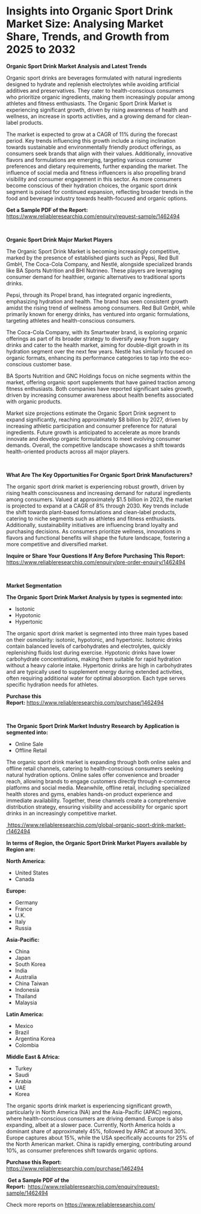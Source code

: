 <p><h1>Insights into Organic Sport Drink Market Size: Analysing Market Share, Trends, and Growth from 2025 to 2032</h1></p><p><strong>Organic Sport Drink Market Analysis and Latest Trends</strong></p>
<p><p>Organic sport drinks are beverages formulated with natural ingredients designed to hydrate and replenish electrolytes while avoiding artificial additives and preservatives. They cater to health-conscious consumers who prioritize organic ingredients, making them increasingly popular among athletes and fitness enthusiasts. The Organic Sport Drink Market is experiencing significant growth, driven by rising awareness of health and wellness, an increase in sports activities, and a growing demand for clean-label products.</p><p>The market is expected to grow at a CAGR of 11% during the forecast period. Key trends influencing this growth include a rising inclination towards sustainable and environmentally friendly product offerings, as consumers seek brands that align with their values. Additionally, innovative flavors and formulations are emerging, targeting various consumer preferences and dietary requirements, further expanding the market. The influence of social media and fitness influencers is also propelling brand visibility and consumer engagement in this sector. As more consumers become conscious of their hydration choices, the organic sport drink segment is poised for continued expansion, reflecting broader trends in the food and beverage industry towards health-focused and organic options.</p></p>
<p><strong>Get a Sample PDF of the Report:&nbsp;</strong> <a href="https://www.reliableresearchiq.com/enquiry/request-sample/1462494?utm_campaign=2267&utm_medium=2&utm_source=Github&utm_content=ia&utm_term=14022025&utm_id=organic-sport-drink">https://www.reliableresearchiq.com/enquiry/request-sample/1462494</a></p>
<p>&nbsp;</p>
<p><strong>Organic Sport Drink Major Market Players</strong></p>
<p><p>The Organic Sport Drink Market is becoming increasingly competitive, marked by the presence of established giants such as Pepsi, Red Bull GmbH, The Coca-Cola Company, and Nestlé, alongside specialized brands like BA Sports Nutrition and BHI Nutrineo. These players are leveraging consumer demand for healthier, organic alternatives to traditional sports drinks.</p><p>Pepsi, through its Propel brand, has integrated organic ingredients, emphasizing hydration and health. The brand has seen consistent growth amidst the rising trend of wellness among consumers. Red Bull GmbH, while primarily known for energy drinks, has ventured into organic formulations, targeting athletes and health-conscious consumers.</p><p>The Coca-Cola Company, with its Smartwater brand, is exploring organic offerings as part of its broader strategy to diversify away from sugary drinks and cater to the health market, aiming for double-digit growth in its hydration segment over the next few years. Nestlé has similarly focused on organic formats, enhancing its performance categories to tap into the eco-conscious customer base.</p><p>BA Sports Nutrition and GNC Holdings focus on niche segments within the market, offering organic sport supplements that have gained traction among fitness enthusiasts. Both companies have reported significant sales growth, driven by increasing consumer awareness about health benefits associated with organic products.</p><p>Market size projections estimate the Organic Sport Drink segment to expand significantly, reaching approximately $8 billion by 2027, driven by increasing athletic participation and consumer preference for natural ingredients. Future growth is anticipated to accelerate as more brands innovate and develop organic formulations to meet evolving consumer demands. Overall, the competitive landscape showcases a shift towards health-oriented products across all major players.</p></p>
<p>&nbsp;</p>
<p><strong>What Are The Key Opportunities For Organic Sport Drink Manufacturers?</strong></p>
<p><p>The organic sport drink market is experiencing robust growth, driven by rising health consciousness and increasing demand for natural ingredients among consumers. Valued at approximately $1.5 billion in 2023, the market is projected to expand at a CAGR of 8% through 2030. Key trends include the shift towards plant-based formulations and clean-label products, catering to niche segments such as athletes and fitness enthusiasts. Additionally, sustainability initiatives are influencing brand loyalty and purchasing decisions. As consumers prioritize wellness, innovations in flavors and functional benefits will shape the future landscape, fostering a more competitive and diversified market.</p></p>
<p><strong>Inquire or Share Your Questions If Any Before Purchasing This Report:</strong> <a href="https://www.reliableresearchiq.com/enquiry/pre-order-enquiry/1462494?utm_campaign=2267&utm_medium=2&utm_source=Github&utm_content=ia&utm_term=14022025&utm_id=organic-sport-drink">https://www.reliableresearchiq.com/enquiry/pre-order-enquiry/1462494</a></p>
<p>&nbsp;</p>
<p><strong>Market Segmentation</strong></p>
<p><strong>The Organic Sport Drink Market Analysis by types is segmented into:</strong></p>
<p><ul><li>Isotonic</li><li>Hypotonic</li><li>Hypertonic</li></ul></p>
<p><p>The organic sport drink market is segmented into three main types based on their osmolarity: isotonic, hypotonic, and hypertonic. Isotonic drinks contain balanced levels of carbohydrates and electrolytes, quickly replenishing fluids lost during exercise. Hypotonic drinks have lower carbohydrate concentrations, making them suitable for rapid hydration without a heavy calorie intake. Hypertonic drinks are high in carbohydrates and are typically used to supplement energy during extended activities, often requiring additional water for optimal absorption. Each type serves specific hydration needs for athletes.</p></p>
<p><strong>Purchase this Report:&nbsp;</strong><a href="https://www.reliableresearchiq.com/purchase/1462494?utm_campaign=2267&utm_medium=2&utm_source=Github&utm_content=ia&utm_term=14022025&utm_id=organic-sport-drink">https://www.reliableresearchiq.com/purchase/1462494</a></p>
<p>&nbsp;</p>
<p><strong>The Organic Sport Drink Market Industry Research by Application is segmented into:</strong></p>
<p><ul><li>Online Sale</li><li>Offline Retail</li></ul></p>
<p><p>The organic sport drink market is expanding through both online sales and offline retail channels, catering to health-conscious consumers seeking natural hydration options. Online sales offer convenience and broader reach, allowing brands to engage customers directly through e-commerce platforms and social media. Meanwhile, offline retail, including specialized health stores and gyms, enables hands-on product experience and immediate availability. Together, these channels create a comprehensive distribution strategy, ensuring visibility and accessibility for organic sport drinks in an increasingly competitive market.</p></p>
<p><a href="https://www.reliableresearchiq.com/global-organic-sport-drink-market-r1462494?utm_campaign=2267&utm_medium=2&utm_source=Github&utm_content=ia&utm_term=14022025&utm_id=organic-sport-drink">&nbsp;https://www.reliableresearchiq.com/global-organic-sport-drink-market-r1462494</a></p>
<p><strong>In terms of Region, the Organic Sport Drink Market Players available by Region are:</strong></p>
<p>
    <p> <strong> North America: </strong>
        <ul>
            <li>United States</li>
            <li>Canada</li>
        </ul>
        </p> 
    <p> <strong> Europe: </strong>
        <ul>
            <li>Germany</li>
            <li>France</li>
            <li>U.K.</li>
            <li>Italy</li>
            <li>Russia</li>
        </ul>
        </p> 
    <p> <strong> Asia-Pacific: </strong>
        <ul>
            <li>China</li>
            <li>Japan</li>
            <li>South Korea</li>
            <li>India</li>
            <li>Australia</li>
            <li>China Taiwan</li>
            <li>Indonesia</li>
            <li>Thailand</li>
            <li>Malaysia</li>
        </ul>
        </p> 
    <p> <strong> Latin America: </strong>
        <ul>
            <li>Mexico</li>
            <li>Brazil</li>
            <li>Argentina Korea</li>
            <li>Colombia</li>
        </ul>
        </p> 
    <p> <strong> Middle East & Africa: </strong>
        <ul>
            <li>Turkey</li>
            <li>Saudi</li>
            <li>Arabia</li>
            <li>UAE</li>
            <li>Korea</li>
        </ul>
    </p>
    </p>
<p><p>The organic sports drink market is experiencing significant growth, particularly in North America (NA) and the Asia-Pacific (APAC) regions, where health-conscious consumers are driving demand. Europe is also expanding, albeit at a slower pace. Currently, North America holds a dominant share of approximately 45%, followed by APAC at around 30%. Europe captures about 15%, while the USA specifically accounts for 25% of the North American market. China is rapidly emerging, contributing around 10%, as consumer preferences shift towards organic options.</p></p>
<p><strong>Purchase this Report: </strong><a href="https://www.reliableresearchiq.com/purchase/1462494?utm_campaign=2267&utm_medium=2&utm_source=Github&utm_content=ia&utm_term=14022025&utm_id=organic-sport-drink">https://www.reliableresearchiq.com/purchase/1462494</a></p>
<p>&nbsp;<strong>Get a Sample PDF of the Report:&nbsp;&nbsp;</strong><a href="https://www.reliableresearchiq.com/enquiry/request-sample/1462494?utm_campaign=2267&utm_medium=2&utm_source=Github&utm_content=ia&utm_term=14022025&utm_id=organic-sport-drink">https://www.reliableresearchiq.com/enquiry/request-sample/1462494</a></p>
<p><strong></strong></p>
<p>Check more reports on <a href="https://www.reliableresearchiq.com/?utm_campaign=2267&utm_medium=2&utm_source=Github&utm_content=ia&utm_term=14022025&utm_id=organic-sport-drink">https://www.reliableresearchiq.com/</a></p>